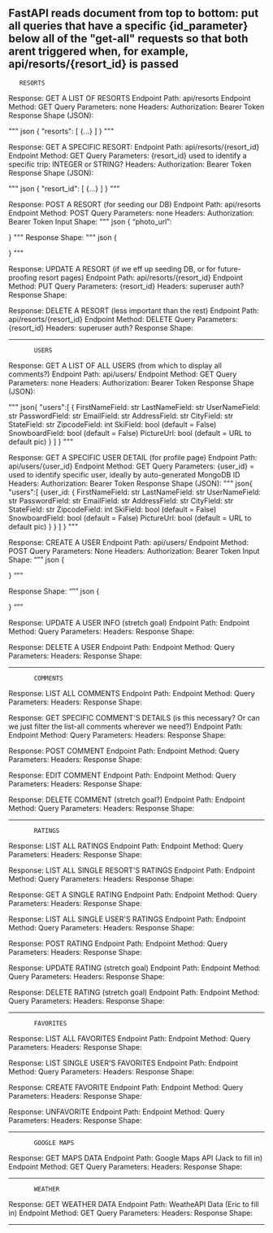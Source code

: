 ## FastAPI reads document from top to bottom: put all queries that have a specific {id_parameter} below all of the "get-all" requests so that both arent triggered when, for example, api/resorts/{resort_id} is passed




       RESORTS


Response: GET A LIST OF RESORTS
Endpoint Path: api/resorts
Endpoint Method: GET
Query Parameters: none
Headers:
   Authorization: Bearer Token
Response Shape (JSON):


"""
json
{
   "resorts": [
       {...}
   ]
}
"""




Response: GET A SPECIFIC RESORT:
Endpoint Path: api/resorts/{resort_id}
Endpoint Method: GET
Query Parameters:
   {resort_id} used to identify a specific trip: INTEGER or STRING?
Headers:
   Authorization: Bearer Token
Response Shape (JSON):


"""
json
{
   "resort_id": [
       {...}
   ]
}
"""


Response: POST A RESORT (for seeding our DB)
Endpoint Path: api/resorts
Endpoint Method: POST
Query Parameters: none
Headers: Authorization: Bearer Token
Input Shape:
"""
json
{
	“photo_url”:


}
"""
Response Shape:
"""
json
{


}
"""


Response: UPDATE A RESORT (if we eff up seeding DB, or for future-proofing resort pages)
Endpoint Path: api/resorts/{resort_id}
Endpoint Method: PUT
Query Parameters: {resort_id}
Headers: superuser auth?
Response Shape:


Response: DELETE A RESORT (less important than the rest)
Endpoint Path: api/resorts/{resort_id}
Endpoint Method: DELETE
Query Parameters: {resort_id}
Headers: superuser auth?
Response Shape:


--------------------------------------------------------


           USERS


Response: GET A LIST OF ALL USERS (from which to display all comments?)
Endpoint Path: api/users/
Endpoint Method: GET
Query Parameters: none
Headers:
   Authorization: Bearer Token
Response Shape (JSON):


"""
json{
   "users":[
       {
           FirstNameField: str
           LastNameField: str
           UserNameField: str
           PasswordField: str
           EmailField: str
           AddressField: str
           CityField: str
           StateField: str
           ZipcodeField: int
           SkiField: bool (default = False)
           SnowboardField: bool (default = False)
           PictureUrl: bool (default = URL to default pic)
       }
   ]
}
"""


Response: GET A SPECIFIC USER DETAIL (for profile page)
Endpoint Path: api/users/{user_id}
Endpoint Method: GET
Query Parameters:
   {user_id} = used to identify specific user, ideally by auto-generated MongoDB ID
Headers:
   Authorization: Bearer Token
Response Shape (JSON):
"""
json{
   "users":[
       {user_id:
           {
               FirstNameField: str
               LastNameField: str
               UserNameField: str
               PasswordField: str
               EmailField: str
               AddressField: str
               CityField: str
               StateField: str
               ZipcodeField: int
               SkiField: bool (default = False)
               SnowboardField: bool (default = False)
               PictureUrl: bool (default = URL to default pic)
           }
       }
   ]
}
"""


Response: CREATE A USER
Endpoint Path: api/users/
Endpoint Method: POST
Query Parameters: None
Headers:
	Authorization: Bearer Token
Input Shape:
“””
json
{


}
“””


Response Shape:
“””
json
{


}
“””


Response: UPDATE A USER INFO (stretch goal)
Endpoint Path:
Endpoint Method:
Query Parameters:
Headers:
Response Shape:




Response: DELETE A USER
Endpoint Path:
Endpoint Method:
Query Parameters:
Headers:
Response Shape:




--------------------------------------------------------


           COMMENTS


Response:  LIST ALL COMMENTS
Endpoint Path:
Endpoint Method:
Query Parameters:
Headers:
Response Shape:




Response: GET SPECIFIC COMMENT'S DETAILS (is this necessary? Or can we just filter the list-all comments wherever we need?)
Endpoint Path:
Endpoint Method:
Query Parameters:
Headers:
Response Shape:




Response: POST COMMENT
Endpoint Path:
Endpoint Method:
Query Parameters:
Headers:
Response Shape:




Response: EDIT COMMENT
Endpoint Path:
Endpoint Method:
Query Parameters:
Headers:
Response Shape:




Response: DELETE COMMENT (stretch goal?)
Endpoint Path:
Endpoint Method:
Query Parameters:
Headers:
Response Shape:




--------------------------------------------------------------




           RATINGS


Response: LIST ALL RATINGS
Endpoint Path:
Endpoint Method:
Query Parameters:
Headers:
Response Shape:




Response: LIST ALL SINGLE RESORT'S RATINGS
Endpoint Path:
Endpoint Method:
Query Parameters:
Headers:
Response Shape:




Response: GET A SINGLE RATING
Endpoint Path:
Endpoint Method:
Query Parameters:
Headers:
Response Shape:




Response: LIST ALL SINGLE USER'S RATINGS
Endpoint Path:
Endpoint Method:
Query Parameters:
Headers:
Response Shape:




Response: POST RATING
Endpoint Path:
Endpoint Method:
Query Parameters:
Headers:
Response Shape:




Response: UPDATE RATING (stretch goal)
Endpoint Path:
Endpoint Method:
Query Parameters:
Headers:
Response Shape:




Response: DELETE RATING (stretch goal)
Endpoint Path:
Endpoint Method:
Query Parameters:
Headers:
Response Shape:




--------------------------------------------------------------------------


           FAVORITES


Response: LIST ALL FAVORITES
Endpoint Path:
Endpoint Method:
Query Parameters:
Headers:
Response Shape:




Response: LIST SINGLE USER'S FAVORITES
Endpoint Path:
Endpoint Method:
Query Parameters:
Headers:
Response Shape:




Response: CREATE FAVORITE
Endpoint Path:
Endpoint Method:
Query Parameters:
Headers:
Response Shape:




Response: UNFAVORITE
Endpoint Path:
Endpoint Method:
Query Parameters:
Headers:
Response Shape:




------------------------------------------------------------------


           GOOGLE MAPS


Response: GET MAPS DATA
Endpoint Path: Google Maps API (Jack to fill in)
Endpoint Method: GET
Query Parameters:
Headers:
Response Shape:


------------------------------------------------------------------


           WEATHER


Response: GET WEATHER DATA
Endpoint Path: WeatheAPI Data (Eric to fill in)
Endpoint Method: GET
Query Parameters:
Headers:
Response Shape:




------------------------------------------------------------------
